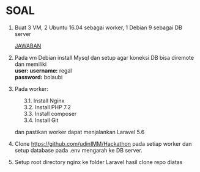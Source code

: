 # SOAL
1. Buat 3 VM, 2 Ubuntu 16.04 sebagai worker, 1 Debian 9 sebagai DB server

   [JAWABAN](https://github.com/rahajengdwi/CLoud2018/tree/master/Ansible/1)

2. Pada vm Debian install Mysql dan setup agar koneksi DB bisa diremote dan memiliki<br/> 
   <b>user: username:</b> regal<br/> 
   <b>password:</b> bolaubi

3. Pada worker: <ol>3.1. Install Nginx<br/>
      3.2. Install PHP 7.2<br/>
      3.3. Install composer<br/>
      3.4. Install Git
    </ol>dan pastikan worker dapat menjalankan Laravel 5.6
4. Clone https://github.com/udinIMM/Hackathon pada setiap worker dan setup database pada .env mengarah ke DB server.
5. Setup root directory nginx ke folder Laravel hasil clone repo diatas
